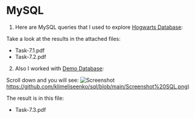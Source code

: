 # MySQL

1. Here are MySQL queries that I used to explore  <a href="https://drive.google.com/drive/u/3/folders/1MC0AttnmlAmugifFlX3hG6pssYZDqpPB "> Hogwarts Database</a>:

Take a look at the results in the attached files:
<ul>
  <li>Task-7.1.pdf</li>
  <li>Task-7.2.pdf</li>
</ul>

2. Also I worked with <a href="https://www.w3schools.com/sql/sql_like.asp">Demo Database</a>:

Scroll down and you will see:
![Screenshot](https://github.com/klimeliseenko/sql/blob/main/Screenshot%20SQL.png)https://github.com/klimeliseenko/sql/blob/main/Screenshot%20SQL.png)

The result is in this file:
<ul>
  <li>Task-7.3.pdf</li>
</ul>
